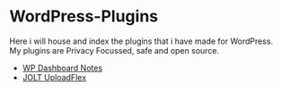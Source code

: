 # WordPress-Plugins

Here i will house and index the plugins that i have made for WordPress.<br>
My plugins are Privacy Focussed, safe and open source.

- [WP Dashboard Notes](https://github.com/Smoshed/WP-Dashboard-Notes)
- [JOLT UploadFlex](https://github.com/johnoltmans/JOLT-UploadFlex/tree/main)
